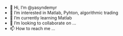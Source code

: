 - 👋 Hi, I’m @yasyndemyr
- 👀 I’m interested in Matlab, Pyhton, algorithmic trading
- 🌱 I’m currently learning Matlab
- 💞️ I’m looking to collaborate on ...
- 📫 How to reach me ...

<!---
yasyndemyr/yasyndemyr is a ✨ special ✨ repository because its `README.md` (this file) appears on your GitHub profile.
You can click the Preview link to take a look at your changes.
--->
